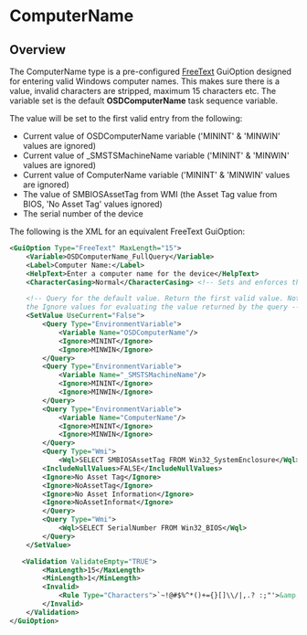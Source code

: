 # ComputerName

## Overview

The ComputerName type is a pre-configured [FreeText](./FreeText.md) GuiOption designed for entering valid Windows computer names. This makes sure there is a value, invalid characters are stripped, maximum 15 characters etc. The variable set is the default **OSDComputerName** task sequence variable. 

The value will be set to the first valid entry from the following:

* Current value of OSDComputerName variable ('MININT' & 'MINWIN' values are ignored)
* Current value of _SMSTSMachineName variable ('MININT' & 'MINWIN' values are ignored)
* Current value of ComputerName variable ('MININT' & 'MINWIN' values are ignored)
* The value of SMBIOSAssetTag from WMI (the Asset Tag value from BIOS, 'No Asset Tag' values ignored)
* The serial number of the device
  
The following is the XML for an equivalent FreeText GuiOption: 

```xml
<GuiOption Type="FreeText" MaxLength="15">
    <Variable>OSDComputerName_FullQuery</Variable>
    <Label>Computer Name:</Label>
    <HelpText>Enter a computer name for the device</HelpText>
    <CharacterCasing>Normal</CharacterCasing> <!-- Sets and enforces the case of text. Options are Normal, Upper, and Lower -->

    <!-- Query for the default value. Return the first valid value. Note
    the Ignore values for evaluating the value returned by the query -->
    <SetValue UseCurrent="False">
        <Query Type="EnvironmentVariable">
            <Variable Name="OSDComputerName"/>
            <Ignore>MININT</Ignore>
            <Ignore>MINWIN</Ignore>						
        </Query>				
        <Query Type="EnvironmentVariable">
            <Variable Name="_SMSTSMachineName"/>
            <Ignore>MININT</Ignore>
            <Ignore>MINWIN</Ignore>					
        </Query>					
        <Query Type="EnvironmentVariable">
            <Variable Name="ComputerName"/>		
            <Ignore>MININT</Ignore>
            <Ignore>MINWIN</Ignore>						
        </Query>					
        <Query Type="Wmi">
            <Wql>SELECT SMBIOSAssetTag FROM Win32_SystemEnclosure</Wql>
        <IncludeNullValues>FALSE</IncludeNullValues>
        <Ignore>No Asset Tag</Ignore>
        <Ignore>NoAssetTag</Ignore>
        <Ignore>No Asset Information</Ignore>
        <Ignore>NoAssetInformat</Ignore>
        </Query>					
        <Query Type="Wmi">
            <Wql>SELECT SerialNumber FROM Win32_BIOS</Wql>
        </Query>
    </SetValue>

   <Validation ValidateEmpty="TRUE">
        <MaxLength>15</MaxLength>
        <MinLength>1</MinLength>
        <Invalid>
            <Rule Type="Characters">`~!@#$%^*()+={}[]\\/|,.? :;"'>&amp;&lt;</Rule>
        </Invalid>
    </Validation>
</GuiOption>	

```